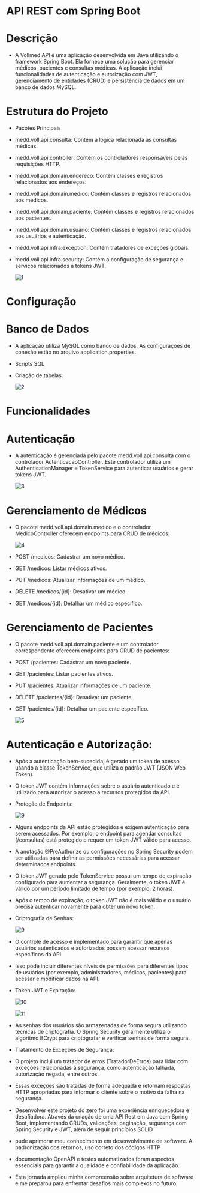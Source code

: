 # API REST com Spring Boot

# Descrição
- A Vollmed API é uma aplicação desenvolvida em Java utilizando o framework Spring Boot. Ela fornece uma solução para gerenciar médicos, pacientes e consultas médicas. A aplicação inclui funcionalidades de autenticação e autorização com JWT, gerenciamento de entidades (CRUD) e persistência de dados em um banco de dados MySQL.

# Estrutura do Projeto
- Pacotes Principais
- medd.voll.api.consulta: Contém a lógica relacionada às consultas médicas.
- medd.voll.api.controller: Contém os controladores responsáveis pelas requisições HTTP.
- medd.voll.api.domain.endereco: Contém classes e registros relacionados aos endereços.
- medd.voll.api.domain.medico: Contém classes e registros relacionados aos médicos.
- medd.voll.api.domain.paciente: Contém classes e registros relacionados aos pacientes.
- medd.voll.api.domain.usuario: Contém classes e registros relacionados aos usuários e autenticação.
- medd.voll.api.infra.exception: Contém tratadores de exceções globais.
- medd.voll.api.infra.security: Contém a configuração de segurança e serviços relacionados a tokens JWT.
  
  ![1](https://github.com/DEVsalaberry/voll-medd-api/assets/160683550/ce0747d1-c5ed-462a-84b3-5c0be87722f7)

# Configuração

# Banco de Dados
- A aplicação utiliza MySQL como banco de dados. As configurações de conexão estão no arquivo application.properties.

- Scripts SQL
- Criação de tabelas:
  
  ![2](https://github.com/DEVsalaberry/voll-medd-api/assets/160683550/e070edda-f70a-40ce-9657-f0e79113a457)

# Funcionalidades
# Autenticação
- A autenticação é gerenciada pelo pacote medd.voll.api.consulta com o controlador AutenticacaoController. Este controlador utiliza um AuthenticationManager e TokenService para autenticar usuários e gerar tokens JWT.

  ![3](https://github.com/DEVsalaberry/voll-medd-api/assets/160683550/599a3683-5e5c-4990-a6fd-be0ea5fbf38b)


# Gerenciamento de Médicos
- O pacote medd.voll.api.domain.medico e o controlador MedicoController oferecem endpoints para CRUD de médicos:

  ![4](https://github.com/DEVsalaberry/voll-medd-api/assets/160683550/9001f7b9-a34e-4504-90d3-c10be25d568f)



- POST /medicos: Cadastrar um novo médico.
- GET /medicos: Listar médicos ativos.
- PUT /medicos: Atualizar informações de um médico.
- DELETE /medicos/{id}: Desativar um médico.
- GET /medicos/{id}: Detalhar um médico específico.


# Gerenciamento de Pacientes
- O pacote medd.voll.api.domain.paciente e um controlador correspondente oferecem endpoints para CRUD de pacientes:


- POST /pacientes: Cadastrar um novo paciente.
- GET /pacientes: Listar pacientes ativos.
- PUT /pacientes: Atualizar informações de um paciente.
- DELETE /pacientes/{id}: Desativar um paciente.
- GET /pacientes/{id}: Detalhar um paciente específico.

  ![5](https://github.com/DEVsalaberry/voll-medd-api/assets/160683550/659eca60-69ea-4089-9974-5d452d4e1afe)

# Autenticação e Autorização:
- Após a autenticação bem-sucedida, é gerado um token de acesso usando a classe TokenService, que utiliza o padrão JWT (JSON Web Token).
- O token JWT contém informações sobre o usuário autenticado e é utilizado para autorizar o acesso a recursos protegidos da API.
- Proteção de Endpoints:

  ![9](https://github.com/DEVsalaberry/voll-medd-api/assets/160683550/d0f5f06b-ad1a-41a8-af5e-e555c913b93a)
  
- Alguns endpoints da API estão protegidos e exigem autenticação para serem acessados. Por exemplo, o endpoint para agendar consultas (/consultas) está protegido e requer um token JWT válido para acesso.
- A anotação @PreAuthorize ou configurações no Spring Security podem ser utilizadas para definir as permissões necessárias para acessar determinados endpoints.

- O token JWT gerado pelo TokenService possui um tempo de expiração configurado para aumentar a segurança. Geralmente, o token JWT é válido por um período limitado de tempo (por exemplo, 2 horas).
- Após o tempo de expiração, o token JWT não é mais válido e o usuário precisa autenticar novamente para obter um novo token.
- Criptografia de Senhas:

  ![9](https://github.com/DEVsalaberry/voll-medd-api/assets/160683550/74f29b94-2de5-4b8d-88f4-3b2ed9b1412a) 

- O controle de acesso é implementado para garantir que apenas usuários autenticados e autorizados possam acessar recursos específicos da API.
- Isso pode incluir diferentes níveis de permissões para diferentes tipos de usuários (por exemplo, administradores, médicos, pacientes) para acessar e modificar dados na API.
- Token JWT e Expiração:

  ![10](https://github.com/DEVsalaberry/voll-medd-api/assets/160683550/735eb517-aa89-4ae1-b83f-0b06c6af31df)

  ![11](https://github.com/DEVsalaberry/voll-medd-api/assets/160683550/bb5a4713-31d5-4e35-ba61-0b7089b231b1)
  
- As senhas dos usuários são armazenadas de forma segura utilizando técnicas de criptografia. O Spring Security geralmente utiliza o algoritmo BCrypt para criptografar e verificar senhas de forma segura.
- Tratamento de Exceções de Segurança:

- O projeto inclui um tratador de erros (TratadorDeErros) para lidar com exceções relacionadas à segurança, como autenticação falhada, autorização negada, entre outros.
- Essas exceções são tratadas de forma adequada e retornam respostas HTTP apropriadas para informar o cliente sobre o motivo da falha na segurança.

- Desenvolver este projeto do zero foi uma experiência enriquecedora e desafiadora. Através da criação de uma API Rest em Java com Spring Boot, implementando CRUDs, validações, paginação, segurança com Spring Security e JWT, além de seguir princípios SOLID
- pude aprimorar meu conhecimento em desenvolvimento de software. A padronização dos retornos, uso correto dos códigos HTTP
- documentação OpenAPI e testes automatizados foram aspectos essenciais para garantir a qualidade e confiabilidade da aplicação.
- Esta jornada ampliou minha compreensão sobre arquitetura de software e me preparou para enfrentar desafios mais complexos no futuro.
  
